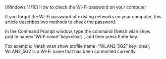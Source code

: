 [Windows 11/10] How to check the Wi-Fi password on your computer

If you forgot the Wi-Fi password of existing networks on your computer, this article describes two methods to check the password.

In the Command Prompt window, type the command 
[Netsh wlan show profile name=”Wi-F name” key=clear]
, and then press Enter key. 

Fox example: Netsh wlan show profile name=”WLAN2_5G2” key=clear, WLAN2_5G2 is a Wi-Fi name that has been connected currently. 

